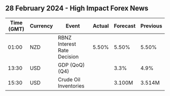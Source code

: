 ## 28 February 2024 - High Impact Forex News

| Time (GMT) | Currency | Event | Actual | Forecast | Previous |
|------|----------|-------|--------|----------|----------|
| 01:00 | NZD | RBNZ Interest Rate Decision | 5.50% | 5.50% | 5.50% |
| 13:30 | USD | GDP (QoQ) (Q4) |  | 3.3% | 4.9% |
| 15:30 | USD | Crude Oil Inventories |  | 3.100M | 3.514M |
